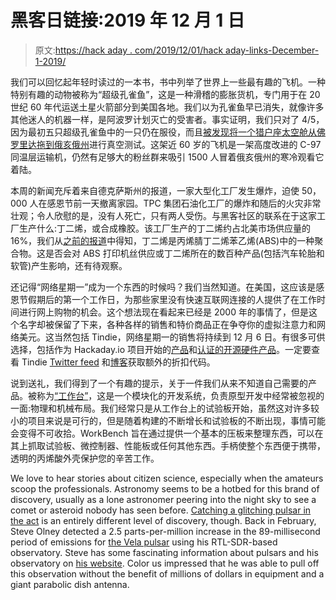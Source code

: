 # 黑客日链接:2019 年 12 月 1 日

> 原文:[https://hack aday . com/2019/12/01/hack aday-links-December-1-2019/](https://hackaday.com/2019/12/01/hackaday-links-december-1-2019/)

我们可以回忆起年轻时读过的一本书，书中列举了世界上一些最有趣的飞机。一种特别有趣的动物被称为“超级孔雀鱼”，这是一种滑稽的膨胀货机，专门用于在 20 世纪 60 年代运送土星火箭部分到美国各地。我们以为孔雀鱼早已消失，就像许多其他迷人的机器一样，是阿波罗计划灭亡的受害者。事实证明，我们只对了 4/5，因为最初五只超级孔雀鱼中的一只仍在服役，而且[被发现将一个猎户座太空舱从佛罗里达拖到俄亥俄州](https://bgr.com/2019/11/26/super-guppy-nasa-aircraft-orion/)进行真空测试。这架近 60 岁的飞机是一架高度改进的 C-97 同温层运输机，仍然有足够大的粉丝群来吸引 1500 人冒着俄亥俄州的寒冷观看它着陆。

本周的新闻充斥着来自德克萨斯州的报道，一家大型化工厂发生爆炸，迫使 50，000 人在感恩节前一天撤离家园。TPC 集团石油化工厂的爆炸和随后的火灾非常壮观；令人欣慰的是，没有人死亡，只有两人受伤。与黑客社区的联系在于这家工厂生产什么:丁二烯，或合成橡胶。该工厂生产的丁二烯约占北美市场供应量的 16%，我们从[之前的报道](https://hackaday.com/2018/12/11/abs-three-plastics-in-one/)中得知，丁二烯是丙烯腈丁二烯苯乙烯(ABS)中的一种聚合物。这是否会对 ABS 打印机丝供应或丁二烯所在的数百种产品(包括汽车轮胎和软管)产生影响，还有待观察。

还记得“网络星期一”成为一个东西的时候吗？我们当然知道。在美国，这应该是感恩节假期后的第一个工作日，为那些家里没有快速互联网连接的人提供了在工作时间进行网上购物的机会。这个想法现在看起来已经是 2000 年的事情了，但是这个名字却被保留了下来，各种各样的销售和特价商品正在争夺你的虚拟注意力和网络美元。这当然包括 Tindie，网络星期一的销售将持续到 12 月 6 日。有很多可供选择，包括作为 Hackaday.io 项目开始的[产品](https://www.tindie.com/products/tag/hackaday/?sort_by=discount)和[认证的开源硬件产品](https://www.tindie.com/browse/oshwa-certified/?sort_by=discount)。一定要查看 Tindie [Twitter feed](http://twitter.com/tindie) 和[博客](https://blog.tindie.com/2019/11/tindie-cyber-sale-week/)获取额外的折扣代码。

说到送礼，我们得到了一个有趣的提示，关于一件我们从来不知道自己需要的产品。被称为[“工作台”](https://www.phasedock.com/workbench-kits)，这是一个模块化的开发系统，负责原型开发中经常被忽视的一面:物理和机械布局。我们经常只是从工作台上的试验板开始，虽然这对许多较小的项目来说是可行的，但是随着构建的不断增长和试验板的不断出现，事情可能会变得不可收拾。WorkBench 旨在通过提供一个基本的压板来整理东西，可以在其上抓取试验板、微控制器、性能板或任何其他东西。手柄使整个东西便于携带，透明的丙烯酸外壳保护您的辛苦工作。

We love to hear stories about citizen science, especially when the amateurs scoop the professionals. Astronomy seems to be a hotbed for this brand of discovery, usually as a lone astronomer peering into the night sky to see a comet or asteroid nobody has seen before. [Catching a glitching pulsar in the act](https://www.rtl-sdr.com/astrophiz-podcast-interviews-steve-olney-capturing-the-2019-vela-pulsar-glitch-with-an-rtl-sdr/) is an entirely different level of discovery, though. Back in February, Steve Olney detected a 2.5 parts-per-million increase in the 89-millisecond period of emissions for [the Vela pulsar](https://en.wikipedia.org/wiki/Vela_Pulsar) using his RTL-SDR-based observatory. Steve has some fascinating information about pulsars and his observatory on [his website](http://hawkrao.joataman.net/index.html). Color us impressed that he was able to pull off this observation without the benefit of millions of dollars in equipment and a giant parabolic dish antenna.